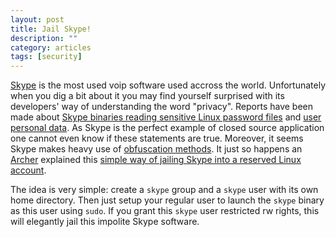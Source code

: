 ```yaml
---
layout: post
title: Jail Skype!
description: ""
category: articles
tags: [security]
---
```


[Skype](http://www.skype.com/intl/fr/home) is the most used voip software used accross the world. Unfortunately when you dig a bit about it you may find yourself surprised with its developers' way of understanding the word "privacy". Reports have been made about [Skype binaries reading sensitive Linux password files](http://forum.skype.com/index.php?showtopic=95261) and [user personal data](http://yro.slashdot.org/story/07/08/26/1312256/Skype-Linux-Reads-Password-and-Firefox-Profile). As Skype is the perfect example of closed source application one cannot even know if these statements are true. Moreover, it seems Skype makes heavy use of [obfuscation methods](http://en.wikipedia.org/wiki/Skype_protocol#Obfuscation_Layer). It just so happens an [Archer](http://www.archlinux.org) explained this [simple way of jailing Skype into a reserved Linux account](https://wiki.archlinux.org/index.php/Skype#Use_Skype_with_special_user).

The idea is very simple: create a `skype` group and a `skype` user with its own home directory. Then just setup your regular user to launch the `skype` binary as this user using `sudo`. If you grant this `skype` user restricted rw rights, this will elegantly jail this impolite Skype software.

